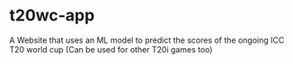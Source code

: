 # t20wc-app
A Website that uses an ML model to predict the scores of the ongoing ICC T20 world cup (Can be used for other T20i games too) 
